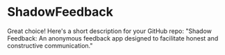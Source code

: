 # ShadowFeedback
Great choice! Here's a short description for your GitHub repo:  "Shadow Feedback: An anonymous feedback app designed to facilitate honest and constructive communication."
